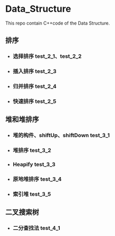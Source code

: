 # Data_Structure
This repo contain C++code of  the Data Structure.
## 排序
- ### 选择排序 test_2_1、test_2_2
- ### 插入排序 test_2_3
- ### 归并排序 test_2_4
- ### 快速排序 test_2_5
## 堆和堆排序
- ### 堆的构件、shiftUp、shiftDown test_3_1
- ### 堆排序 test_3_2
- ### Heapify test_3_3
- ### 原地堆排序 test_3_4
- ### 索引堆 test_3_5
## 二叉搜索树
- ### 二分查找法 test_4_1